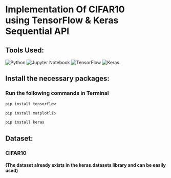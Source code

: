 <h1 align="left">Implementation Of CIFAR10 <br>using TensorFlow & Keras Sequential API </h1>

## Tools Used:

![Python](https://img.shields.io/badge/python-3670A0?style=for-the-badge&logo=python&logoColor=ffdd54)
![Jupyter Notebook](https://img.shields.io/badge/jupyter-%23FA0F00.svg?style=for-the-badge&logo=jupyter&logoColor=white)
![TensorFlow](https://img.shields.io/badge/TensorFlow-%23FF6F00.svg?style=for-the-badge&logo=TensorFlow&logoColor=white)
![Keras](https://img.shields.io/badge/Keras-%23D00000.svg?style=for-the-badge&logo=Keras&logoColor=white)

## Install the necessary packages:
### Run the following commands in Terminal

```bash
pip install tensorflow
```
  
```bash
pip install matplotlib
```

```bash
pip install keras
```

## Dataset:
### CIFAR10 
#### (The dataset already exists in the keras.datasets library and can be easily used) 
